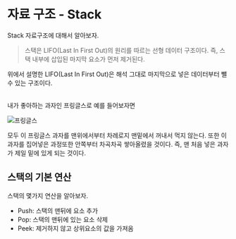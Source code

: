 # 자료 구조 - Stack

Stack 자료구조에 대해서 알아보자.

> 스택은 LIFO(Last In First Out)의 원리를 따르는 선형 데이터 구조이다. 즉, 스택 내부에 삽입된 마지막 요소가 먼저 제거된다.

위에서 설명한 LIFO(Last In First Out)은 해석 그대로 마지막으로 넣은 데이터부터 뺄 수 있는 구조이다.

<br/>
내가 좋아하는 과자인 프링글스로 예를 들어보자면

![프링글스](https://velog.velcdn.com/images/rightsn1110/post/8bc0f2f9-0b7d-4ff5-9775-b036b08b7dde/image.png)

모두 이 프링글스 과자를 맨위에서부터 차례로지 맨밑에서 꺼내서 먹지 않는다. 또한 이 과자를 집어넣은 과정또한 안쪽부터 차곡차곡 쌓아올렸을 것이다. 즉, 맨 처음 넣은 과자가 제일 밑에 있게 되는 것이다.

## 스택의 기본 연산

스택의 몇가지 연산을 알아보자.

- Push: 스택의 맨뒤에 요소 추가
- Pop: 스택의 맨뒤에 있는 요소 삭제
- Peek: 제거하지 않고 상위요소의 값을 가져옴
